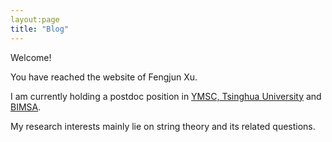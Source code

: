 ```yaml
---
layout:page
title: "Blog"
---
```

Welcome!

You have reached the website of Fengjun Xu. 

I am currently holding a postdoc position in [YMSC, Tsinghua University](https://ymsc.tsinghua.edu.cn/cn) and [BIMSA](http://www.bimsa.cn).

My research interests mainly lie on string theory and its related questions.  
